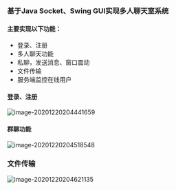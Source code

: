 ### 基于Java Socket、Swing GUI实现多人聊天室系统

#### 主要实现以下功能：

* 登录、注册
* 多人聊天功能
* 私聊，发送消息、窗口震动
* 文件传输
* 服务端监控在线用户

#### 登录、注册

![image-20201220204441659](C:\Users\topbook\AppData\Roaming\Typora\typora-user-images\image-20201220204441659.png)

#### 群聊功能

![image-20201220204518548](C:\Users\topbook\AppData\Roaming\Typora\typora-user-images\image-20201220204518548.png)

### 文件传输

![image-20201220204621135](C:\Users\topbook\AppData\Roaming\Typora\typora-user-images\image-20201220204621135.png)